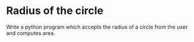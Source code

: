 # Radius of the circle
 Write a python program which accepts the radius of a circle from the user and computes area.

